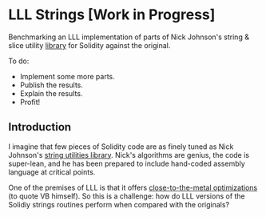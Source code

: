 # LLL Strings [Work in Progress]

Benchmarking an LLL implementation of parts of Nick Johnson's string & slice utility [library](https://github.com/Arachnid/solidity-stringutils) for Solidity against the original.

To do:

 * Implement some more parts.
 * Publish the results.
 * Explain the results.
 * Profit!

## Introduction

I imagine that few pieces of Solidity code are as finely tuned as Nick Johnson's [string utilities library](https://github.com/Arachnid/solidity-stringutils).  Nick's algorithms are genius, the code is super-lean, and he has been prepared to include hand-coded assembly language at critical points.

One of the premises of LLL is that it offers [close-to-the-metal optimizations](https://github.com/ethereum/serpent) (to quote VB himself).  So this is a challenge: how do LLL versions of the Solidiy strings routines perform when compared with the originals?
